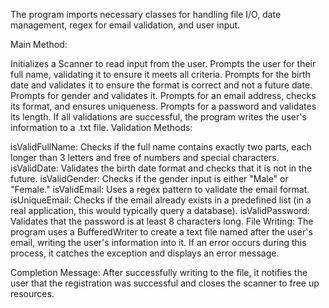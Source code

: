 The program imports necessary classes for handling file I/O, date management, regex for email validation, and user input.

Main Method:

Initializes a Scanner to read input from the user.
Prompts the user for their full name, validating it to ensure it meets all criteria.
Prompts for the birth date and validates it to ensure the format is correct and not a future date.
Prompts for gender and validates it.
Prompts for an email address, checks its format, and ensures uniqueness.
Prompts for a password and validates its length.
If all validations are successful, the program writes the user's information to a .txt file.
Validation Methods:

isValidFullName: Checks if the full name contains exactly two parts, each longer than 3 letters and free of numbers and special characters.
isValidDate: Validates the birth date format and checks that it is not in the future.
isValidGender: Checks if the gender input is either "Male" or "Female."
isValidEmail: Uses a regex pattern to validate the email format.
isUniqueEmail: Checks if the email already exists in a predefined list (in a real application, this would typically query a database).
isValidPassword: Validates that the password is at least 8 characters long.
File Writing: The program uses a BufferedWriter to create a text file named after the user's email, writing the user's information into it. If an error occurs during this process, it catches the exception and displays an error message.

Completion Message: After successfully writing to the file, it notifies the user that the registration was successful and closes the scanner to free up resources.
